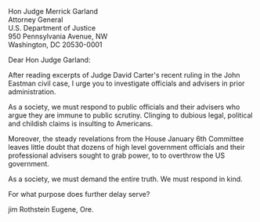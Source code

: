 Hon Judge Merrick Garland  
Attorney General  
U.S. Department of Justice  
950 Pennsylvania Avenue, NW  
Washington, DC 20530-0001  


Dear Hon Judge Garland:  


After reading excerpts of  Judge David Carter's recent ruling
in the  John Eastman civil case, I urge you to investigate officials and
advisers in prior administration.

As a society, we must respond to public officials and their advisers who argue
they are immune to public scrutiny.   Clinging to dubious legal, political
and childish claims is insulting to Americans.

Moreover, the steady revelations from the House January 6th Committee leaves 
little doubt that dozens of high level government officials and their professional advisers sought to grab power, to to
overthrow the US government.

As a society, we must demand the entire truth.   We must respond in kind.

For what purpose does further delay serve?  



jim Rothstein
Eugene, Ore.


